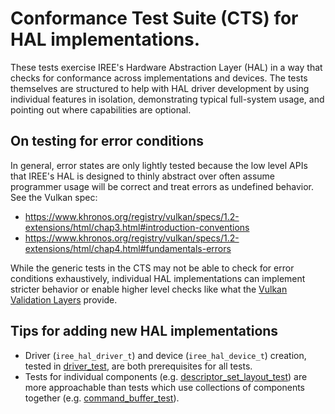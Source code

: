 # Conformance Test Suite (CTS) for HAL implementations.

These tests exercise IREE's Hardware Abstraction Layer (HAL) in a way that
checks for conformance across implementations and devices. The tests themselves
are structured to help with HAL driver development by using individual features
in isolation, demonstrating typical full-system usage, and pointing out where
capabilities are optional.

## On testing for error conditions

In general, error states are only lightly tested because the low level APIs that
IREE's HAL is designed to thinly abstract over often assume programmer usage
will be correct and treat errors as undefined behavior. See the Vulkan spec:

* https://www.khronos.org/registry/vulkan/specs/1.2-extensions/html/chap3.html#introduction-conventions
* https://www.khronos.org/registry/vulkan/specs/1.2-extensions/html/chap4.html#fundamentals-errors

While the generic tests in the CTS may not be able to check for error conditions
exhaustively, individual HAL implementations can implement stricter behavior
or enable higher level checks like what the
[Vulkan Validation Layers](https://github.com/KhronosGroup/Vulkan-ValidationLayers)
provide.

## Tips for adding new HAL implementations

* Driver (`iree_hal_driver_t`) and device (`iree_hal_device_t`) creation, tested
  in [driver_test](driver_test.cc), are both prerequisites for all tests.
* Tests for individual components (e.g.
  [descriptor_set_layout_test](descriptor_set_layout_test.cc)) are more
  approachable than tests which use collections of components together (e.g.
  [command_buffer_test](command_buffer_test.cc)).
